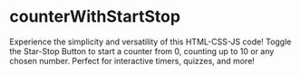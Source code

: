 # counterWithStartStop
Experience the simplicity and versatility of this HTML-CSS-JS code! Toggle the Star-Stop Button to start a counter from 0, counting up to 10 or any chosen number. Perfect for interactive timers, quizzes, and more!
